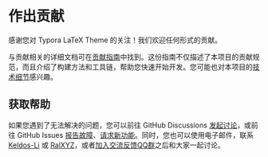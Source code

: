  

# 作出贡献

感谢您对 Typora LaTeX Theme 的关注！我们欢迎任何形式的贡献。  

与贡献相关的详细文档可在[贡献指南](https://github.com/Keldos-Li/typora-latex-theme/wiki/%E8%B4%A1%E7%8C%AE%E6%8C%87%E5%8D%97)中找到。这份指南不仅描述了本项目的贡献规范，而且介绍了构建方法和工具链，帮助您快速开始开发。您可能也对本项目的[技术细节](https://github.com/Keldos-Li/typora-latex-theme/wiki/%E6%8A%80%E6%9C%AF%E7%BB%86%E8%8A%82)感兴趣。  

## 获取帮助

如果您遇到了无法解决的问题，您可以前往 GitHub Discussions [发起讨论](https://github.com/Keldos-Li/typora-latex-theme/discussions/new)，或前往 GitHub Issues [报告故障](https://github.com/Keldos-Li/typora-latex-theme/issues/new?labels=bug)、[请求新功能](https://github.com/Keldos-Li/typora-latex-theme/issues/new?labels=Feature+Request)。同时，您也可以使用电子邮件，联系 [Keldos-Li](mailto:i@keldos.me) 或 [RalXYZ](mailto:RalXYZ@pm.me)，或者[加入交流反馈QQ群](https://qm.qq.com/cgi-bin/qm/qr?k=8Vy0m_9-phExgORJKwVTZ2Hix19yScCn&jump_from=webapi)之后和大家一起讨论。
